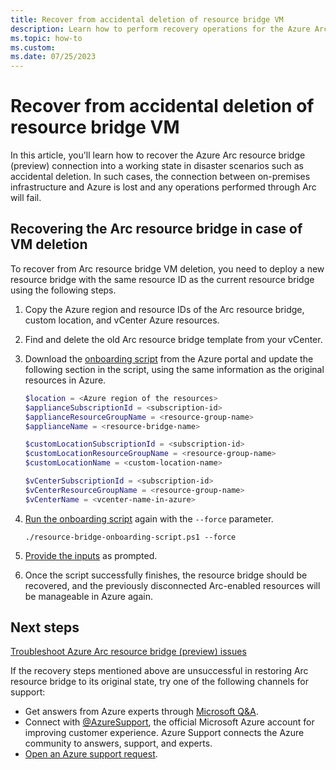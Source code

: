 ```yaml
---
title: Recover from accidental deletion of resource bridge VM
description: Learn how to perform recovery operations for the Azure Arc resource bridge VM in Azure Arc-enabled System Center Virtual Machine Manager (preview) disaster scenarios.
ms.topic: how-to 
ms.custom:
ms.date: 07/25/2023
---
```


# Recover from accidental deletion of resource bridge VM

In this article, you'll learn how to recover the Azure Arc resource bridge (preview) connection into a working state in disaster scenarios such as accidental deletion. In such cases, the connection between on-premises infrastructure and Azure is lost and any operations performed through Arc will fail.

## Recovering the Arc resource bridge in case of VM deletion

To recover from Arc resource bridge VM deletion, you need to deploy a new resource bridge with the same resource ID as the current resource bridge using the following steps.

1. Copy the Azure region and resource IDs of the Arc resource bridge, custom location, and vCenter Azure resources.

2. Find and delete the old Arc resource bridge template from your vCenter.

3. Download the [onboarding script](/azure/azure-arc/system-center-virtual-machine-manager/quickstart-connect-system-center-virtual-machine-manager-to-arc#download-the-onboarding-script) from the Azure portal and update the following section in the script, using the same information as the original resources in Azure.

    ```powershell
    $location = <Azure region of the resources>
    $applianceSubscriptionId = <subscription-id>
    $applianceResourceGroupName = <resource-group-name>
    $applianceName = <resource-bridge-name>
    
    $customLocationSubscriptionId = <subscription-id>
    $customLocationResourceGroupName = <resource-group-name>
    $customLocationName = <custom-location-name>
    
    $vCenterSubscriptionId = <subscription-id>
    $vCenterResourceGroupName = <resource-group-name>
    $vCenterName = <vcenter-name-in-azure>
    ```

4. [Run the onboarding script](/azure/azure-arc/system-center-virtual-machine-manager/quickstart-connect-system-center-virtual-machine-manager-to-arc#download-the-onboarding-script) again with the `--force` parameter.

    ``` powershell-interactive
    ./resource-bridge-onboarding-script.ps1 --force
    ```

5. [Provide the inputs](/azure/azure-arc/system-center-virtual-machine-manager/quickstart-connect-system-center-virtual-machine-manager-to-arc#script-runtime) as prompted.

6. Once the script successfully finishes, the resource bridge should be recovered, and the previously disconnected Arc-enabled resources will be manageable in Azure again.

## Next steps

[Troubleshoot Azure Arc resource bridge (preview) issues](../resource-bridge/troubleshoot-resource-bridge.md)

If the recovery steps mentioned above are unsuccessful in restoring Arc resource bridge to its original state, try one of the following channels for support:

- Get answers from Azure experts through [Microsoft Q&A](/answers/topics/azure-arc.html).
- Connect with [@AzureSupport](https://twitter.com/azuresupport), the official Microsoft Azure account for improving customer experience. Azure Support connects the Azure community to answers, support, and experts.
- [Open an Azure support request](../../azure-portal/supportability/how-to-create-azure-support-request.md).
